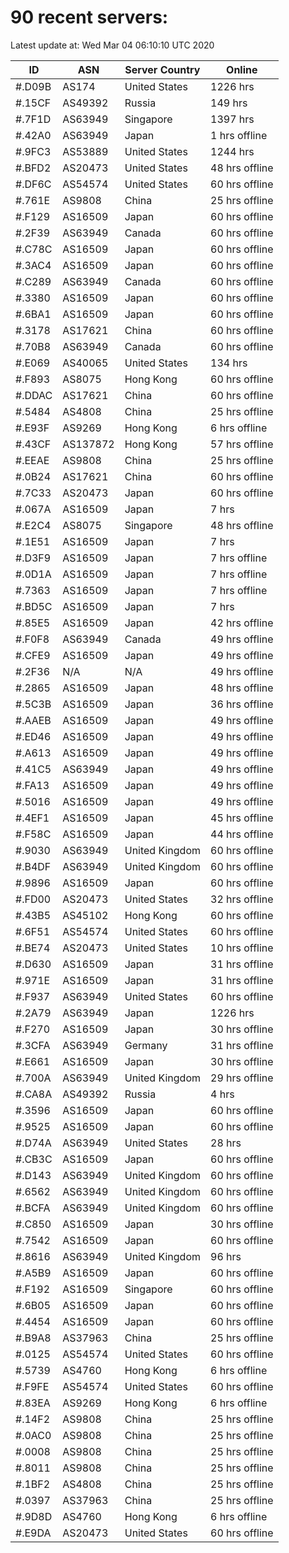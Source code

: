 # 90 recent servers:

Latest update at: Wed Mar 04 06:10:10 UTC 2020

| ID | ASN | Server Country | Online |
| -- | --- | -------------- | ------ |
| #.D09B | AS174 | United States | 1226 hrs |
| #.15CF | AS49392 | Russia | 149 hrs |
| #.7F1D | AS63949 | Singapore | 1397 hrs |
| #.42A0 | AS63949 | Japan | 1 hrs offline |
| #.9FC3 | AS53889 | United States | 1244 hrs |
| #.BFD2 | AS20473 | United States | 48 hrs offline |
| #.DF6C | AS54574 | United States | 60 hrs offline |
| #.761E | AS9808 | China | 25 hrs offline |
| #.F129 | AS16509 | Japan | 60 hrs offline |
| #.2F39 | AS63949 | Canada | 60 hrs offline |
| #.C78C | AS16509 | Japan | 60 hrs offline |
| #.3AC4 | AS16509 | Japan | 60 hrs offline |
| #.C289 | AS63949 | Canada | 60 hrs offline |
| #.3380 | AS16509 | Japan | 60 hrs offline |
| #.6BA1 | AS16509 | Japan | 60 hrs offline |
| #.3178 | AS17621 | China | 60 hrs offline |
| #.70B8 | AS63949 | Canada | 60 hrs offline |
| #.E069 | AS40065 | United States | 134 hrs |
| #.F893 | AS8075 | Hong Kong | 60 hrs offline |
| #.DDAC | AS17621 | China | 60 hrs offline |
| #.5484 | AS4808 | China | 25 hrs offline |
| #.E93F | AS9269 | Hong Kong | 6 hrs offline |
| #.43CF | AS137872 | Hong Kong | 57 hrs offline |
| #.EEAE | AS9808 | China | 25 hrs offline |
| #.0B24 | AS17621 | China | 60 hrs offline |
| #.7C33 | AS20473 | Japan | 60 hrs offline |
| #.067A | AS16509 | Japan | 7 hrs |
| #.E2C4 | AS8075 | Singapore | 48 hrs offline |
| #.1E51 | AS16509 | Japan | 7 hrs |
| #.D3F9 | AS16509 | Japan | 7 hrs offline |
| #.0D1A | AS16509 | Japan | 7 hrs offline |
| #.7363 | AS16509 | Japan | 7 hrs offline |
| #.BD5C | AS16509 | Japan | 7 hrs |
| #.85E5 | AS16509 | Japan | 42 hrs offline |
| #.F0F8 | AS63949 | Canada | 49 hrs offline |
| #.CFE9 | AS16509 | Japan | 49 hrs offline |
| #.2F36 | N/A | N/A | 49 hrs offline |
| #.2865 | AS16509 | Japan | 48 hrs offline |
| #.5C3B | AS16509 | Japan | 36 hrs offline |
| #.AAEB | AS16509 | Japan | 49 hrs offline |
| #.ED46 | AS16509 | Japan | 49 hrs offline |
| #.A613 | AS16509 | Japan | 49 hrs offline |
| #.41C5 | AS63949 | Japan | 49 hrs offline |
| #.FA13 | AS16509 | Japan | 49 hrs offline |
| #.5016 | AS16509 | Japan | 49 hrs offline |
| #.4EF1 | AS16509 | Japan | 45 hrs offline |
| #.F58C | AS16509 | Japan | 44 hrs offline |
| #.9030 | AS63949 | United Kingdom | 60 hrs offline |
| #.B4DF | AS63949 | United Kingdom | 60 hrs offline |
| #.9896 | AS16509 | Japan | 60 hrs offline |
| #.FD00 | AS20473 | United States | 32 hrs offline |
| #.43B5 | AS45102 | Hong Kong | 60 hrs offline |
| #.6F51 | AS54574 | United States | 60 hrs offline |
| #.BE74 | AS20473 | United States | 10 hrs offline |
| #.D630 | AS16509 | Japan | 31 hrs offline |
| #.971E | AS16509 | Japan | 31 hrs offline |
| #.F937 | AS63949 | United States | 60 hrs offline |
| #.2A79 | AS63949 | Japan | 1226 hrs |
| #.F270 | AS16509 | Japan | 30 hrs offline |
| #.3CFA | AS63949 | Germany | 31 hrs offline |
| #.E661 | AS16509 | Japan | 30 hrs offline |
| #.700A | AS63949 | United Kingdom | 29 hrs offline |
| #.CA8A | AS49392 | Russia | 4 hrs |
| #.3596 | AS16509 | Japan | 60 hrs offline |
| #.9525 | AS16509 | Japan | 60 hrs offline |
| #.D74A | AS63949 | United States | 28 hrs |
| #.CB3C | AS16509 | Japan | 60 hrs offline |
| #.D143 | AS63949 | United Kingdom | 60 hrs offline |
| #.6562 | AS63949 | United Kingdom | 60 hrs offline |
| #.BCFA | AS63949 | United Kingdom | 60 hrs offline |
| #.C850 | AS16509 | Japan | 30 hrs offline |
| #.7542 | AS16509 | Japan | 60 hrs offline |
| #.8616 | AS63949 | United Kingdom | 96 hrs |
| #.A5B9 | AS16509 | Japan | 60 hrs offline |
| #.F192 | AS16509 | Singapore | 60 hrs offline |
| #.6B05 | AS16509 | Japan | 60 hrs offline |
| #.4454 | AS16509 | Japan | 60 hrs offline |
| #.B9A8 | AS37963 | China | 25 hrs offline |
| #.0125 | AS54574 | United States | 60 hrs offline |
| #.5739 | AS4760 | Hong Kong | 6 hrs offline |
| #.F9FE | AS54574 | United States | 60 hrs offline |
| #.83EA | AS9269 | Hong Kong | 6 hrs offline |
| #.14F2 | AS9808 | China | 25 hrs offline |
| #.0AC0 | AS9808 | China | 25 hrs offline |
| #.0008 | AS9808 | China | 25 hrs offline |
| #.8011 | AS9808 | China | 25 hrs offline |
| #.1BF2 | AS4808 | China | 25 hrs offline |
| #.0397 | AS37963 | China | 25 hrs offline |
| #.9D8D | AS4760 | Hong Kong | 6 hrs offline |
| #.E9DA | AS20473 | United States | 60 hrs offline |

